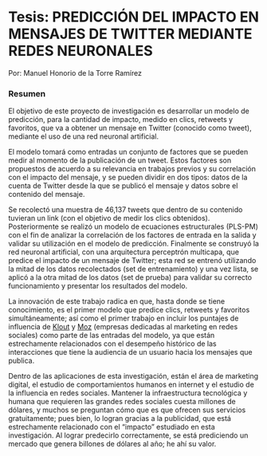 # Tesis: PREDICCIÓN DEL IMPACTO EN MENSAJES DE TWITTER MEDIANTE REDES NEURONALES

Por: Manuel Honorio de la Torre Ramírez

### Resumen

El objetivo de este proyecto de investigación es desarrollar un modelo de predicción, para la cantidad de impacto, medido en clics, retweets y favoritos, que va a obtener un mensaje en Twitter (conocido como tweet), mediante el uso de una red neuronal artificial.

El modelo tomará como entradas un conjunto de factores que se pueden medir al momento de la publicación de un tweet. Estos factores son propuestos de acuerdo a su relevancia en trabajos previos y su correlación con el impacto del mensaje, y se pueden dividir en dos tipos: datos de la cuenta de Twitter desde la que se publicó el mensaje y datos sobre el contenido del mensaje.

Se recolectó una muestra de 46,137 tweets que dentro de su contenido tuvieran un link (con el objetivo de medir los clics obtenidos). Posteriormente se realizó un modelo de ecuaciones estructurales (PLS-PM) con el fin de analizar la correlación de los factores de entrada en la salida y validar su utilización en el modelo de predicción. Finalmente se construyó la red neuronal artificial, con una arquitectura perceptrón multicapa, que predice el impacto de un mensaje de Twitter; esta red se entrenó utilizando la mitad de los datos recolectados (set de entrenamiento) y una vez lista, se aplicó a la otra mitad de los datos (set de prueba) para validar su correcto funcionamiento y presentar los resultados del modelo.

La innovación de este trabajo radica en que, hasta donde se tiene conocimiento, es el primer modelo que predice clics, retweets y favoritos simultáneamente; así como el primer trabajo en incluir los puntajes de influencia de [Klout](https://klout.com) y [Moz](https://moz.com) (empresas dedicadas al marketing en redes sociales) como parte de las entradas del modelo, ya que están estrechamente relacionados con el desempeño histórico de las interacciones que tiene la audiencia de un usuario hacia los mensajes que publica.

Dentro de las aplicaciones de esta investigación, están el área de marketing digital, el estudio de comportamientos humanos en internet y el estudio de la influencia en redes sociales. Mantener la infraestructura tecnológica y humana que requieren las grandes redes sociales cuesta millones de dólares, y muchos se preguntan cómo que es que ofrecen sus servicios gratuitamente; pues bien, lo logran gracias a la publicidad, que está estrechamente relacionado con el “impacto” estudiado en esta investigación. Al lograr predecirlo correctamente, se está prediciendo un mercado que genera billones de dólares al año; he ahí su valor.